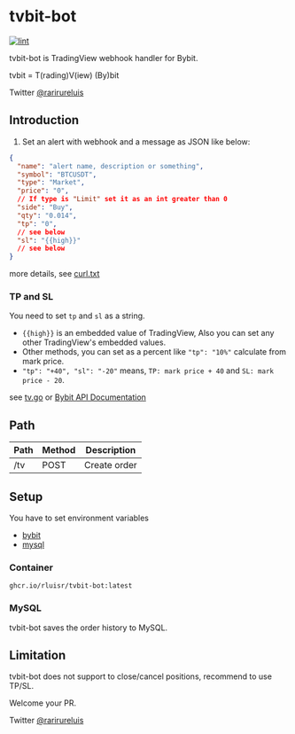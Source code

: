 tvbit-bot
============

[![lint](https://github.com/rluisr/tvbit-bot/actions/workflows/lint.yml/badge.svg?branch=master)](https://github.com/rluisr/tvbit-bot/actions/workflows/lint.yml)

tvbit-bot is TradingView webhook handler for Bybit.

tvbit = T(rading)V(iew) (By)bit

Twitter [@rarirureluis](https://twitter.com/rarirureluis)

Introduction
-------------

1. Set an alert with webhook and a message as JSON like below:

```json
{
  "name": "alert name, description or something",
  "symbol": "BTCUSDT",
  "type": "Market",
  "price": "0",
  // If type is "Limit" set it as an int greater than 0
  "side": "Buy",
  "qty": "0.014",
  "tp": "0",
  // see below
  "sl": "{{high}}"
  // see below
}
```

more details, see [curl.txt](example/curl.txt)

### TP and SL

You need to set `tp` and `sl` as a string.

- `{{high}}` is an embedded value of TradingView, Also you can set any other TradingView's embedded values.
- Other methods, you can set as a percent like `"tp": "10%"` calculate from mark price.
- `"tp": "+40", "sl": "-20"` means, `TP: mark price + 40` and `SL: mark price - 20`.

see [tv.go](pkg/domain/tv.go)
or [Bybit API Documentation](https://bybit-exchange.github.io/docs/linear/#:~:text=Transaction%20timestamp-,order,-How%20to%20Subscribe)

Path
-----

| Path     | Method | Description             |
|----------|--------|-------------------------|
| /tv      | POST   | Create order            |


Setup
-----

You have to set environment variables

- [bybit](pkg/external/bybit/config.go)
- [mysql](pkg/external/mysql/config.go)

### Container

`ghcr.io/rluisr/tvbit-bot:latest`

### MySQL

tvbit-bot saves the order history to MySQL.

Limitation
----------

tvbit-bot does not support to close/cancel positions, recommend to use TP/SL.

Welcome your PR.

Twitter [@rarirureluis](https://twitter.com/rarirureluis)

